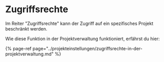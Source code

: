 # Zugriffsrechte

Im Reiter "Zugriffsrechte" kann der Zugriff auf ein spezifisches Projekt beschränkt werden.

Wie diese Funktion in der Projektverwaltung funktioniert, erfährst du hier:

{% page-ref page="../projekteinstellungen/zugriffsrechte-in-der-projektverwaltung.md" %}

